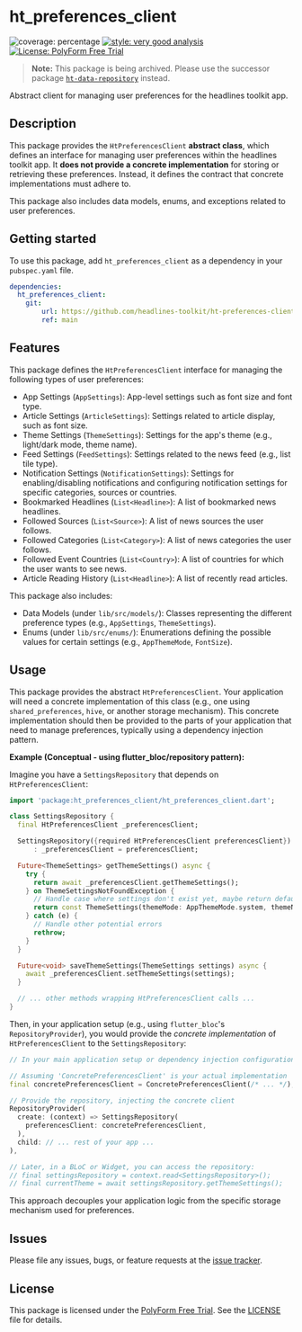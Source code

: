 # ht_preferences_client

![coverage: percentage](https://img.shields.io/badge/coverage-100-green)
[![style: very good analysis](https://img.shields.io/badge/style-very_good_analysis-B22C89.svg)](https://pub.dev/packages/very_good_analysis) 
[![License: PolyForm Free Trial](https://img.shields.io/badge/License-PolyForm%20Free%20Trial-blue)](https://polyformproject.org/licenses/free-trial/1.0.0)

> **Note:** This package is being archived. Please use the successor package [`ht-data-repository`](https://github.com/headlines-toolkit/ht-data-repository) instead.

Abstract client for managing user preferences for the headlines toolkit app.

## Description

This package provides the `HtPreferencesClient` **abstract class**, which defines an interface for managing user preferences within the headlines toolkit app. It **does not provide a concrete implementation** for storing or retrieving these preferences. Instead, it defines the contract that concrete implementations must adhere to.

This package also includes data models, enums, and exceptions related to user preferences.

## Getting started

To use this package, add `ht_preferences_client` as a dependency in your `pubspec.yaml` file.

```yaml
dependencies:
  ht_preferences_client:
    git:
        url: https://github.com/headlines-toolkit/ht-preferences-client.git
        ref: main
```

## Features

This package defines the `HtPreferencesClient` interface for managing the following types of user preferences:

*   App Settings (`AppSettings`): App-level settings such as font size and font type.
*   Article Settings (`ArticleSettings`): Settings related to article display, such as font size.
*   Theme Settings (`ThemeSettings`): Settings for the app's theme (e.g., light/dark mode, theme name).
*   Feed Settings (`FeedSettings`): Settings related to the news feed (e.g., list tile type).
*   Notification Settings (`NotificationSettings`): Settings for enabling/disabling notifications and configuring notification settings for specific categories, sources or countries.
*   Bookmarked Headlines (`List<Headline>`): A list of bookmarked news headlines.
*   Followed Sources (`List<Source>`): A list of news sources the user follows.
*   Followed Categories (`List<Category>`): A list of news categories the user follows.
*   Followed Event Countries (`List<Country>`): A list of countries for which the user wants to see news.
*   Article Reading History (`List<Headline>`): A list of recently read articles.

This package also includes:

*   Data Models (under `lib/src/models/`): Classes representing the different preference types (e.g., `AppSettings`, `ThemeSettings`).
*   Enums (under `lib/src/enums/`): Enumerations defining the possible values for certain settings (e.g., `AppThemeMode`, `FontSize`).

## Usage

This package provides the abstract `HtPreferencesClient`. Your application will need a concrete implementation of this class (e.g., one using `shared_preferences`, `hive`, or another storage mechanism). This concrete implementation should then be provided to the parts of your application that need to manage preferences, typically using a dependency injection pattern.

**Example (Conceptual - using flutter_bloc/repository pattern):**

Imagine you have a `SettingsRepository` that depends on `HtPreferencesClient`:

```dart
import 'package:ht_preferences_client/ht_preferences_client.dart';

class SettingsRepository {
  final HtPreferencesClient _preferencesClient;

  SettingsRepository({required HtPreferencesClient preferencesClient})
      : _preferencesClient = preferencesClient;

  Future<ThemeSettings> getThemeSettings() async {
    try {
      return await _preferencesClient.getThemeSettings();
    } on ThemeSettingsNotFoundException {
      // Handle case where settings don't exist yet, maybe return defaults
      return const ThemeSettings(themeMode: AppThemeMode.system, themeName: AppThemeName.blue);
    } catch (e) {
      // Handle other potential errors
      rethrow;
    }
  }

  Future<void> saveThemeSettings(ThemeSettings settings) async {
    await _preferencesClient.setThemeSettings(settings);
  }

  // ... other methods wrapping HtPreferencesClient calls ...
}
```

Then, in your application setup (e.g., using `flutter_bloc`'s `RepositoryProvider`), you would provide the *concrete implementation* of `HtPreferencesClient` to the `SettingsRepository`:

```dart
// In your main application setup or dependency injection configuration:

// Assuming 'ConcretePreferencesClient' is your actual implementation
final concretePreferencesClient = ConcretePreferencesClient(/* ... */);

// Provide the repository, injecting the concrete client
RepositoryProvider(
  create: (context) => SettingsRepository(
    preferencesClient: concretePreferencesClient,
  ),
  child: // ... rest of your app ...
),

// Later, in a BLoC or Widget, you can access the repository:
// final settingsRepository = context.read<SettingsRepository>();
// final currentTheme = await settingsRepository.getThemeSettings();
```

This approach decouples your application logic from the specific storage mechanism used for preferences.

## Issues

Please file any issues, bugs, or feature requests at the [issue tracker](https://github.com/headlines-toolkit/ht-preferences-client/issues).

## License

This package is licensed under the [PolyForm Free Trial](LICENSE). See the [LICENSE](LICENSE) file for details.
